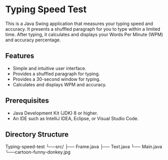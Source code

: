 # Typing Speed Test

This is a Java Swing application that measures your typing speed and accuracy. It presents a shuffled paragraph for you to type within a limited time. After typing, it calculates and displays your Words Per Minute (WPM) and accuracy percentage.

## Features

- Simple and intuitive user interface.
- Provides a shuffled paragraph for typing.
- Provides a 30-second window for typing.
- Calculates and displays WPM and accuracy.

## Prerequisites

- Java Development Kit (JDK) 8 or higher.
- An IDE such as IntelliJ IDEA, Eclipse, or Visual Studio Code.

## Directory Structure

Typing-speed-test
└──src/
  ├── Frame.java
  ├── Text.java
  └── Main.java
└──cartoon-funny-donkey.jpg  

